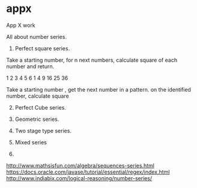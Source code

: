 # appx
App X work

All about number series.

1. Perfect square series.

Take a starting number, for n next numbers, calculate square of each number and return.

1 2 3 4 5 6
1 4 9 16 25 36

Take a  starting number , get the next number in a pattern. on the identified number, calculate square


2. Perfect Cube series.

3. Geometric series.

4. Two stage type series.

5. Mixed series

6. 

http://www.mathsisfun.com/algebra/sequences-series.html
https://docs.oracle.com/javase/tutorial/essential/regex/index.html
http://www.indiabix.com/logical-reasoning/number-series/

 